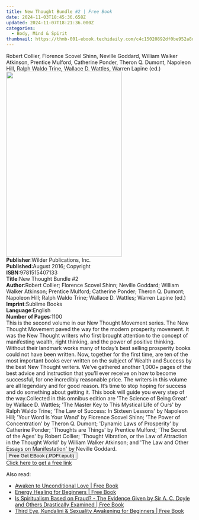```yaml
---
title: New Thought Bundle #2 | Free Book
date: 2024-11-03T18:45:36.658Z
updated: 2024-11-07T18:21:36.000Z
categories:
  - Body, Mind & Spirit
thumbnail: https://thmb-001-ebook.techidaily.com/c4c15020892df0be952a8d0912f6195d0cc957344aff2f50255495346714ac42.jpg
---
```

<main id="book-container">
  <div class="flex flex-col">
    <div class="book-brief flex-1 py-6 px-4 sm:p-6 md:py-10 md:px-8">
      <!-- brief-->
      <div class="book-brief-main">
        Robert Collier, Florence Scovel Shinn, Neville Goddard, William Walker
        Atkinson, Prentice Mulford, Catherine Ponder, Theron Q. Dumont, Napoleon
        Hill, Ralph Waldo Trine, Wallace D. Wattles, Warren Lapine (ed.)
      </div>
    </div>
    <div
      class="book-meta-info flex-1 grid gap-4 col-start-1 col-end-3 row-start-1 sm:mb-6 sm:grid-cols-4 lg:gap-6 lg:col-start-2 lg:row-end-6 lg:row-span-6 lg:mb-0"
    >
      <div
        class="book-meta-info-left place-content-center mt-4 p-4 text-sm leading-6 col-start-2 col-span-2 dark:text-slate-400"
      >
        <img
          class="w-full h-500 object-cover rounded-lg sm:h-255 sm:col-span-2 lg:col-span-full"
          src="https://img-001-ebook.techidaily.com/6ab2c789c85fff60672362d7d4ba77a156c924cddacf11782959c96e0b2535e6.jpg"
          alt=""
          width="312"
          height="500"
        />
      </div>
      <div
        class="book-meta-info-right mt-2 col-start-1 row-start-2 col-span-3 self-center"
      >
        <!-- meta data  -->
        <div class="flex flex-col px-4 md:px-8">
          <div class="flex-1">
            <strong>Publisher</strong>:<span class="px-2"
              >Wilder Publications, Inc.</span
            >
          </div>
          <div class="flex-1">
            <strong>Published</strong>:<span class="px-2"
              >August 2016; Copyright</span
            >
          </div>
          <div class="flex-1">
            <strong>ISBN</strong>:<span class="px-2">9781515407133</span>
          </div>
          <div class="flex-1">
            <strong>Title</strong>:<span class="px-2"
              >New Thought Bundle #2</span
            >
          </div>
          <div class="flex-1">
            <strong>Author</strong>:<span class="px-2"
              >Robert Collier; Florence Scovel Shinn; Neville Goddard; William
              Walker Atkinson; Prentice Mulford; Catherine Ponder; Theron Q.
              Dumont; Napoleon Hill; Ralph Waldo Trine; Wallace D. Wattles;
              Warren Lapine (ed.)</span
            >
          </div>
          <div class="flex-1">
            <strong>Imprint</strong>:<span class="px-2">Sublime Books</span>
          </div>
          <div class="flex-1">
            <strong>Language</strong>:<span class="px-2">English</span>
          </div>
          <div class="flex-1">
            <strong>Number of Pages</strong>:<span class="px-2">1100</span>
          </div>
        </div>
      </div>
    </div>
    <div class="book-description flex-1 py-6 px-4 sm:p-6 md:py-10 md:px-8">
      <div class="book-description-main">
        <div accordion-content="" id="description">
          This is the second volume in our New Thought Movement series. The New
          Thought Movement paved the way for the modern prosperity movement. It
          was the New Thought writers who first brought attention to the concept
          of manifesting wealth, right thinking, and the power of positive
          thinking. Without their landmark works many of today’s best selling
          prosperity books could not have been written. Now, together for the
          first time, are ten of the most important books ever written on the
          subject of Wealth and Success by the best New Thought writers. We’ve
          gathered another 1,000+ pages of the best advice and instruction that
          you’ll ever receive on how to become successful, for one incredibly
          reasonable price. The writers in this volume are all legendary and for
          good reason. It’s time to stop hoping for success and do something
          about getting it. This book will guide you every step of the
          way.Collected in this omnibus edition are 'The Science of Being Great'
          by Wallace D. Wattles; 'The Master Key to This Mystical Life of Ours'
          by Ralph Waldo Trine; 'The Law of Success: In Sixteen Lessons' by
          Napoleon Hill; 'Your Word Is Your Wand' by Florence Scovel Shinn; 'The
          Power of Concentration' by Theron Q. Dumont; 'Dynamic Laws of
          Prosperity' by Catherine Ponder; 'Thoughts are Things' by Prentice
          Mulford; 'The Secret of the Ages' by Robert Collier; 'Thought
          Vibration, or the Law of Attraction in the Thought World' by William
          Walker Atkinson; and 'The Law and Other Essays on Manifestation' by
          Neville Goddard.
        </div>
        <div class="accordion-fader"></div>
      </div>
    </div>
    <div class="book-excerpts flex-1 py-6 px-4 sm:p-6 md:py-10 md:px-8"></div>
    <div
      class="book-about-author flex-1 py-6 px-4 sm:p-6 md:py-10 md:px-8"
    ></div>
    <div class="book-free-get flex-1 py-6 px-4 sm:p-6 md:py-10 md:px-8">
      <button
        id="btn-free-get"
        class="bg-blue-500 hover:bg-blue-700 text-white font-bold py-2 px-4 rounded"
      >
        Free Get EBook (.PDF/.epub)
      </button>
      <div id="countdown-display" class="px-2 text-lg mt-2"></div>
      <a
        id="free-link"
        class="hidden bg-blue-500 hover:bg-blue-700 text-white font-bold py-2 px-4 rounded"
        href="https://www.ebooks.com/en-us/book/96506809/new-thought-bundle-2/robert-collier/"
        target="_blank"
        >Click here to get a free link</a
      >
    </div>
    <script>
      let countdownTime = 0;
      let countdownInterval = null;
      document
        .getElementById('btn-free-get')
        .addEventListener('click', startCountdown);
      function startCountdown() {
        countdownTime = new Date().getTime() + 60000 * 3;
        countdownInterval = setInterval(updateCountdown, 1000);
        document.getElementById('btn-free-get').disabled = true;
        document
          .getElementById('btn-free-get')
          .classList.add('bg-gray-500', 'cursor-not-allowed');
      }
      function updateCountdown() {
        let currentTime = new Date().getTime();
        let timeLeft = countdownTime - currentTime;
        let secondsLeft = Math.floor(timeLeft / 1000);
        document.getElementById('countdown-display').innerHTML =
          `Remaining time: ${secondsLeft} seconds.`;
        if (secondsLeft <= 0) {
          clearInterval(countdownInterval);
          document.getElementById('btn-free-get').classList.add('hidden');
          document.getElementById('free-link').classList.remove('hidden');
          document.getElementById('countdown-display').innerHTML = '';
        }
      }
    </script>
  </div>
</main>

<ins class="adsbygoogle"
      style="display:block"
      data-ad-client="ca-pub-7571918770474297"
      data-ad-slot="8358498916"
      data-ad-format="auto"
      data-full-width-responsive="true"></ins>
    

<span class="atpl-alsoreadstyle">Also read:</span>
<div><ul>
<li><a href="https://novels-ebooks.techidaily.com/210262871-9781952491108-awaken-to-unconditional-love/"><u>Awaken to Unconditional Love | Free Book</u></a></li>
<li><a href="https://novels-ebooks.techidaily.com/210260817-9781801349901-energy-healing-for-beginners/"><u>Energy Healing for Beginners | Free Book</u></a></li>
<li><a href="https://novels-ebooks.techidaily.com/210261012-9781528767668-is-spiritualism-based-on-fraud-the-evidence-given-by-sir-a-c-doyle-and-others-drastically-examined/"><u>Is Spiritualism Based on Fraud? - The Evidence Given by Sir A. C. Doyle and Others Drastically Examined | Free Book</u></a></li>
<li><a href="https://novels-ebooks.techidaily.com/210260816-9781801349574-third-eye-kundalini-amp-sexuality-awakening-for-beginners/"><u>Third Eye, Kundalini &amp; Sexuality Awakening for Beginners | Free Book</u></a></li>
</ul></div>

